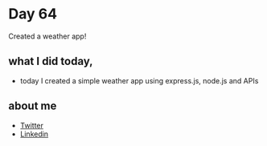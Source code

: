 # Day 64

Created a weather app!


## what I did today,

 - today I created a simple weather app using express.js, node.js and APIs

## about me

 - [Twitter](https://twitter.com/karan_chandekar)
 - [Linkedin](https://www.linkedin.com/in/karan-chandekar-a87263219/)

